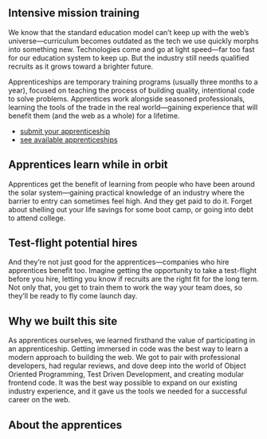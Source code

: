 ## Intensive mission training
We know that the standard education model can’t keep up with the web’s universe—curriculum becomes outdated as the tech we use quickly morphs into something new. Technologies come and go at light speed—far too fast for our education system to keep up. But the industry still needs qualified recruits as it grows toward a brighter future.

Apprenticeships are temporary training programs (usually three months to a year), focused on teaching the process of building quality, intentional code to solve problems. Apprentices work alongside seasoned professionals, learning the tools of the trade in the real world—gaining experience that will benefit them (and the web as a whole) for a lifetime.

* [submit your apprenticeship](/submit.html)
* [see available apprenticeships](/index.html)

## Apprentices learn while in orbit
Apprentices get the benefit of learning from people who have been around the solar system—gaining practical knowledge of an industry where the barrier to entry can sometimes feel high. And they get paid to do it. Forget about shelling out your life savings for some boot camp, or going into debt to attend college.

## Test-flight potential hires
And they’re not just good for the apprentices—companies who hire apprentices benefit too. Imagine getting the opportunity to take a test-flight before you hire, letting you know if recruits are the right fit for the long term. Not only that, you get to train them to work the way your team does, so they’ll be ready to fly come launch day.

## Why we built this site
As apprentices ourselves, we learned firsthand the value of participating in an apprenticeship. Getting immersed in code was the best way to learn a modern approach to building the web. We got to pair with professional developers, had regular reviews, and dove deep into the world of Object Oriented Programming, Test Driven Development, and creating modular frontend code. It was the best way possible to expand on our existing industry experience, and it gave us the tools we needed for a successful career on the web.

## About the apprentices
<!-- Bios get pulled in from YAML file below here -->